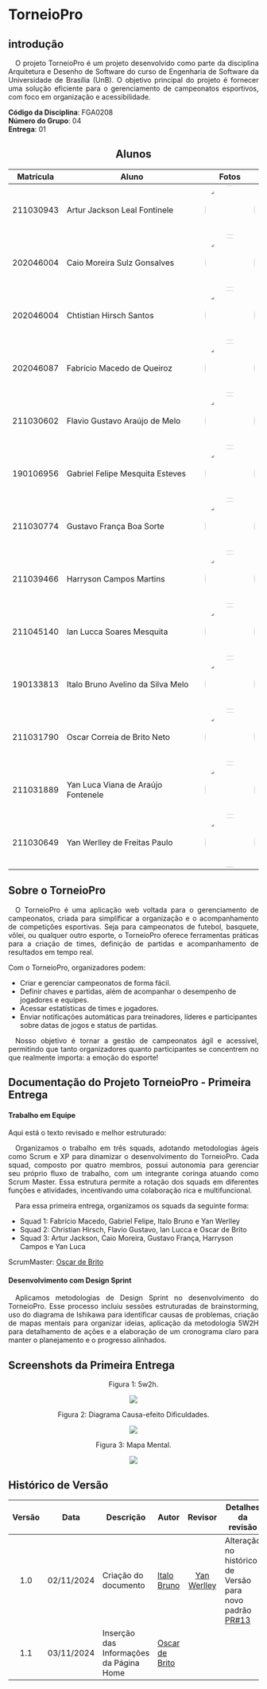 # TorneioPro


## introdução
<p align="justify">&emsp;O projeto TorneioPro é um projeto desenvolvido como parte da disciplina Arquitetura e Desenho de Software do curso de Engenharia de Software da Universidade de Brasília (UnB). O objetivo principal do projeto é fornecer uma solução eficiente para o gerenciamento de campeonatos esportivos, com foco em organização e acessibilidade.</p>

**Código da Disciplina**: FGA0208<br>
**Número do Grupo**: 04<br>
**Entrega**: 01<br>
<center>

## Alunos

|Matrícula | Aluno | Fotos |
| -- | -- | -- |
| 211030943  | Artur Jackson Leal Fontinele  | <img width="100" src="https://github.com/artur-jack.png" style="border-radius: 50px"/> |
| 202046004  | Caio Moreira Sulz Gonsalves | <img width="100" src="https://github.com/CaioSulz.png" style="border-radius: 50px"/>  |
| 202046004  | Chtistian Hirsch Santos  | <img width="100" src="https://github.com/crstyhs.png" style="border-radius: 50px"/>  |
| 202046087  | Fabrício Macedo de Queiroz | <img width="100" src="https://github.com/FabricioDeQueiroz.png" style="border-radius: 50px"/>  |
| 211030602  | Flavio Gustavo Araújo de Melo | <img width="100" src="https://github.com/flavioovatsug.png" style="border-radius: 50px"/>  |
| 190106956  | Gabriel Felipe Mesquita Esteves | <img width="100" src="https://github.com/GabrielMEsteves.png" style="border-radius: 50px"/>  |
| 211030774  | Gustavo França Boa Sorte | <img width="100" src="https://github.com/gustavofbs.png" style="border-radius: 50px"/>  |
| 211039466  | Harryson Campos Martins | <img width="100" src="https://github.com/harry-cmartin.png" style="border-radius: 50px"/>  |
| 211045140  | Ian Lucca Soares Mesquita | <img width="100" src="https://github.com/IanLucca12.png" style="border-radius: 50px"/>  |
| 190133813  | Italo Bruno Avelino da Silva Melo | <img width="100" src="https://github.com/italobrunom.png" style="border-radius: 50px"/>  |
| 211031790  | Oscar Correia de Brito Neto| <img width="100" src="https://github.com/OscarDeBrito.png" style="border-radius: 50px"/>  |
| 211031889  | Yan Luca Viana de Araújo Fontenele  | <img width="100" src="https://github.com/yan-luca.png" style="border-radius: 50px"/>  |
| 211030649  | Yan Werlley de Freitas Paulo | <img width="100" src="https://github.com/YanWerlley.png" style="border-radius: 50px"/>  |
</center>

## Sobre o TorneioPro 

<p align="justify">&emsp;O TorneioPro é uma aplicação web voltada para o gerenciamento de campeonatos, criada para simplificar a organização e o acompanhamento de competições esportivas. Seja para campeonatos de futebol, basquete, vôlei, ou qualquer outro esporte, o TorneioPro oferece ferramentas práticas para a criação de times, definição de partidas e acompanhamento de resultados em tempo real.</p>

Com o TorneioPro, organizadores podem:

- Criar e gerenciar campeonatos de forma fácil.
- Definir chaves e partidas, além de acompanhar o desempenho de jogadores e equipes.
- Acessar estatísticas de times e jogadores.
- Enviar notificações automáticas para treinadores, líderes e participantes sobre datas de jogos e status de partidas.

<p align="justify">&emsp;Nosso objetivo é tornar a gestão de campeonatos ágil e acessível, permitindo que tanto organizadores quanto participantes se concentrem no que realmente importa: a emoção do esporte!</p>

## Documentação do Projeto TorneioPro - Primeira Entrega

#### Trabalho em Equipe
Aqui está o texto revisado e melhor estruturado:
<p align="justify">&emsp;Organizamos o trabalho em três squads, adotando metodologias ágeis como Scrum e XP para dinamizar o desenvolvimento do TorneioPro. Cada squad, composto por quatro membros, possui autonomia para gerenciar seu próprio fluxo de trabalho, com um integrante coringa atuando como Scrum Master. Essa estrutura permite a rotação dos squads em diferentes funções e atividades, incentivando uma colaboração rica e multifuncional.</p> <p align="justify">&emsp;Para essa primeira entrega, organizamos os squads da seguinte forma:</p>

- Squad 1: Fabrício Macedo, Gabriel Felipe, Italo Bruno e Yan Werlley
- Squad 2: Christian Hirsch, Flavio Gustavo, Ian Lucca e Oscar de Brito
- Squad 3: Artur Jackson, Caio Moreira, Gustavo França, Harryson Campos e Yan Luca

ScrumMaster: [Oscar de Brito](https://github.com/OscarDeBrito)


#### Desenvolvimento com Design Sprint
<p align="justify">&emsp;Aplicamos metodologias de Design Sprint no desenvolvimento do TorneioPro. Esse processo incluiu sessões estruturadas de brainstorming, uso do diagrama de Ishikawa para identificar causas de problemas, criação de mapas mentais para organizar ideias, aplicação da metodologia 5W2H para detalhamento de ações e a elaboração de um cronograma claro para manter o planejamento e o progresso alinhados.</p>


## Screenshots da Primeira Entrega
<center> <figcaption>Figura 1: 5w2h.</figcaption> 

![](../Assets/5w2h.png)
</center>
<center> <figcaption>Figura 2: Diagrama Causa-efeito Dificuldades.</figcaption> 

![](../Assets/ishikawa1.png)
</center>
<center> <figcaption>Figura 3: Mapa Mental.</figcaption> 

![](../Assets/mapamental.png)
</center>


## Histórico de Versão

|Versão|Data|Descrição|Autor|Revisor| Detalhes da revisão |
|:----:|----|---------|-----|:-------:|-----| 
| 1.0 | 02/11/2024 | Criação do documento | [Italo Bruno](https://github.com/italobrunoM) |[Yan Werlley](https://github.com/YanWerlley) | Alteração no histórico de Versão para novo padrão [PR#13](https://github.com/UnBArqDsw2024-2/2024.2_G4_Esporte_Entrega_01/pull/13)|
| 1.1 | 03/11/2024 | Inserção das Informações da Página Home | [Oscar de Brito](https://github.com/OscarDeBrito) | | |